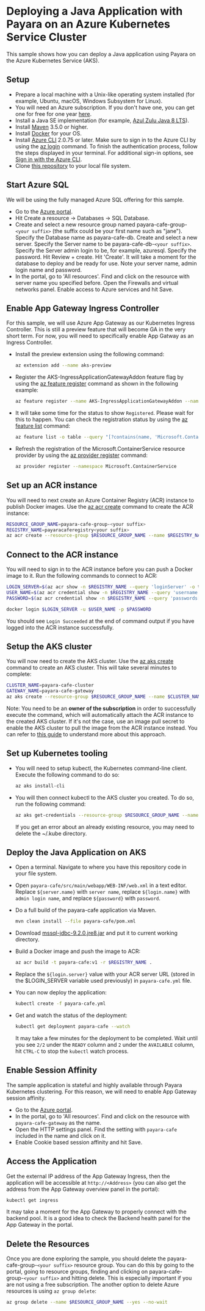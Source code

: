 # Deploying a Java Application with Payara on an Azure Kubernetes Service Cluster

This sample shows how you can deploy a Java application using Payara on the Azure Kubernetes Service (AKS).

## Setup

* Prepare a local machine with a Unix-like operating system installed (for example, Ubuntu, macOS, Windows Subsystem for Linux).
* You will need an Azure subscription. If you don't have one, you can get one for free for one year [here](https://azure.microsoft.com/free).
* Install a Java SE implementation (for example, [Azul Zulu Java 8 LTS](https://www.azul.com/downloads/zulu-community/?version=java-8-lts&package=jdk)).
* Install [Maven](https://maven.apache.org/download.cgi) 3.5.0 or higher.
* Install [Docker](https://docs.docker.com/get-docker/) for your OS.
* Install [Azure CLI](https://docs.microsoft.com/cli/azure/install-azure-cli?view=azure-cli-latest&preserve-view=true) 2.0.75 or later. Make sure to sign in to the Azure CLI by using the [az login](https://docs.microsoft.com/cli/azure/reference-index?view=azure-cli-latest#az_login) command. To finish the authentication process, follow the steps displayed in your terminal. For additional sign-in options, see [Sign in with the Azure CLI](https://docs.microsoft.com/cli/azure/authenticate-azure-cli).
* Clone [this repository](https://github.com/Azure-Samples/payara-on-aks) to your local file system.

## Start Azure SQL

We will be using the fully managed Azure SQL offering for this sample.

* Go to the [Azure portal](http://portal.azure.com).
* Hit Create a resource -> Databases -> SQL Database.
* Create and select a new resource group named payara-cafe-group-`<your suffix>` (the suffix could be your first name such as "jane"). Specify the Database name as payara-cafe-db. Create and select a new server. Specify the Server name to be payara-cafe-db-`<your suffix>`. Specify the Server admin login to be, for example, azuresql. Specify the password. Hit Review + create. Hit 'Create'. It will take a moment for the database to deploy and be ready for use. Note your server name, admin login name and password.
* In the portal, go to 'All resources'. Find and click on the resource with server name you specified before. Open the Firewalls and virtual networks panel. Enable access to Azure services and hit Save.

## Enable App Gateway Ingress Controller

For this sample, we will use Azure App Gateway as our Kubernetes Ingress Controller. This is still a preview feature that will become GA in the very short term. For now, you will need to specifically enable App Gatway as an Ingress Controller.

* Install the preview extension using the following command:

  ```bash
  az extension add --name aks-preview
  ```
  
* Register the AKS-IngressApplicationGatewayAddon feature flag by using the [az feature register](https://docs.microsoft.com/cli/azure/feature?view=azure-cli-latest#az_feature_register) command as shown in the following example:

  ```bash
  az feature register --name AKS-IngressApplicationGatewayAddon --namespace Microsoft.ContainerService
  ```
  
* It will take some time for the status to show `Registered`. Please wait for this to happen. You can check the registration status by using the [az feature list](https://docs.microsoft.com/cli/azure/feature?view=azure-cli-latest#az_feature_list) command:

  ```bash
  az feature list -o table --query "[?contains(name, 'Microsoft.ContainerService/AKS-IngressApplicationGatewayAddon')].{Name:name,State:properties.state}"
  ```

* Refresh the registration of the Microsoft.ContainerService resource provider by using the [az provider register](https://docs.microsoft.com/cli/azure/provider?view=azure-cli-latest#az_provider_register) command:

  ```bash
  az provider register --namespace Microsoft.ContainerService
  ```

## Set up an ACR instance

You will need to next create an Azure Container Registry (ACR) instance to publish Docker images. Use the [az acr create](https://docs.microsoft.com/cli/azure/acr?view=azure-cli-latest#az_acr_create) command to create the ACR instance:

  ```bash
  RESOURCE_GROUP_NAME=payara-cafe-group-<your suffix>
  REGISTRY_NAME=payaracaferegistry<your suffix>
  az acr create --resource-group $RESOURCE_GROUP_NAME --name $REGISTRY_NAME --sku Basic --admin-enabled  
  ```

## Connect to the ACR instance

You will need to sign in to the ACR instance before you can push a Docker image to it. Run the following commands to connect to ACR:

```bash
LOGIN_SERVER=$(az acr show -n $REGISTRY_NAME --query 'loginServer' -o tsv)
USER_NAME=$(az acr credential show -n $REGISTRY_NAME --query 'username' -o tsv)
PASSWORD=$(az acr credential show -n $REGISTRY_NAME --query 'passwords[0].value' -o tsv)

docker login $LOGIN_SERVER -u $USER_NAME -p $PASSWORD
```

You should see `Login Succeeded` at the end of command output if you have logged into the ACR instance successfully.

## Setup the AKS cluster

You will now need to create the AKS cluster. Use the [az aks create](https://docs.microsoft.com/cli/azure/aks?view=azure-cli-latest#az_aks_create) command to create an AKS cluster. This will take several minutes to complete:

```bash
CLUSTER_NAME=payara-cafe-cluster
GATEWAY_NAME=payara-cafe-gateway
az aks create --resource-group $RESOURCE_GROUP_NAME --name $CLUSTER_NAME --generate-ssh-keys --enable-managed-identity --attach-acr $REGISTRY_NAME --network-plugin azure -a ingress-appgw --appgw-name $GATEWAY_NAME --appgw-subnet-prefix "10.2.0.0/16"
```

Note: You need to be an **owner of the subscription** in order to successfully execute the command, which will automatically attach the ACR instance to the created AKS cluster. If it's not the case, use an image pull secret to enable the AKS cluster to pull the image from the ACR instance instead. You can refer to [this guide](https://docs.microsoft.com/azure/aks/howto-deploy-java-liberty-app#create-an-aks-cluster) to understand more about this approach.

## Set up Kubernetes tooling

* You will need to setup kubectl, the Kubernetes command-line client. Execute the following command to do so:

  ```bash
  az aks install-cli
  ```

* You will then connect kubectl to the AKS cluster you created. To do so, run the following command:

  ```bash
  az aks get-credentials --resource-group $RESOURCE_GROUP_NAME --name $CLUSTER_NAME
  ```

  If you get an error about an already existing resource, you may need to delete the ~/.kube directory.

## Deploy the Java Application on AKS

* Open a terminal. Navigate to where you have this repository code in your file system.
* Open `payara-cafe/src/main/webapp/WEB-INF/web.xml` in a text editor. Replace `${server.name}` with `server name`, replace  `${login.name}` with `admin login name`, and replace `${password}` with `password`.
* Do a full build of the payara-cafe application via Maven.

  ```bash
  mvn clean install --file payara-cafe/pom.xml
  ```

* Download [mssql-jdbc-9.2.0.jre8.jar](https://repo1.maven.org/maven2/com/microsoft/sqlserver/mssql-jdbc/9.2.0.jre8/mssql-jdbc-9.2.0.jre8.jar) and put it to current working directory.
* Build a Docker image and push the image to ACR:

  ```bash
  az acr build -t payara-cafe:v1 -r $REGISTRY_NAME .  
  ```

* Replace the `${login.server}` value with your ACR server URL (stored in the $LOGIN_SERVER variable used previously) in `payara-cafe.yml` file.
* You can now deploy the application:

  ```bash
  kubectl create -f payara-cafe.yml
  ```

* Get and watch the status of the deployment:

  ```bash
  kubectl get deployment payara-cafe --watch
  ```

  It may take a few minutes for the deployment to be completed. Wait until you see `2/2` under the `READY` column and `2` under the `AVAILABLE` column, hit `CTRL-C` to stop the `kubectl` watch process.

## Enable Session Affinity

The sample application is stateful and highly available through Payara Kubernetes clustering. For this reason, we will need to enable App Gateway session affinity.

* Go to the [Azure portal](http://portal.azure.com).
* In the portal, go to 'All resources'. Find and click on the resource with `payara-cafe-gateway` as the name.
* Open the HTTP settings panel. Find the setting with `payara-cafe` included in the name and click on it.
* Enable Cookie based session affinity and hit Save.

## Access the Application  
  
Get the external IP address of the App Gateway Ingress, then the application will be accessible at `http://<Address>` (you can also get the address from the App Gateway overview panel in the portal):

```bash
kubectl get ingress
```
  
It may take a moment for the App Gateway to properly connect with the backend pool. It is a good idea to check the Backend health panel for the App Gateway in the portal.

## Delete the Resources

Once you are done exploring the sample, you should delete the payara-cafe-group-`<your suffix>` resource group. You can do this by going to the portal, going to resource groups, finding and clicking on payara-cafe-group-`<your suffix>` and hitting delete. This is especially important if you are not using a free subscription. The another option to delete Azure resources is using `az group delete`:

```bash
az group delete --name $RESOURCE_GROUP_NAME --yes --no-wait
```
